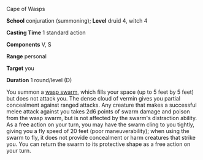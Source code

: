 Cape of Wasps

**School** conjuration (summoning); **Level** druid 4, witch 4

**Casting Time** 1 standard action

**Components** V, S

**Range** personal

**Target** you

**Duration** 1 round/level (D)

You summon a [wasp swarm](monsters/wasp#_wasp-swarm), which fills your space (up to 5 feet by 5 feet) but does not attack you. The dense cloud of vermin gives you partial concealment against ranged attacks. Any creature that makes a successful melee attack against you takes 2d6 points of swarm damage and poison from the wasp swarm, but is not affected by the swarm's distraction ability. As a free action on your turn, you may have the swarm cling to you tightly, giving you a fly speed of 20 feet (poor maneuverability); when using the swarm to fly, it does not provide concealment or harm creatures that strike you. You can return the swarm to its protective shape as a free action on your turn.

